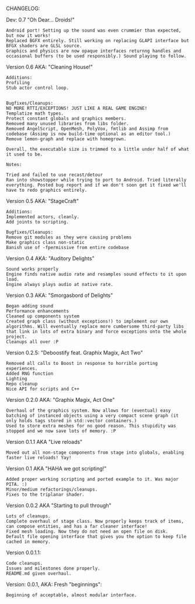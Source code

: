 CHANGELOG:

Dev: 0.7 "Oh Dear... Droids!"
```
Android port! Setting up the sound was even crummier than expected, but now it works!
Replaced BGFX entirely. Still working on replacing GLAPI interface but BFGX shaders are GLSL source.
Graphics and physics are now opaque interfaces returnng handles and occasional buffers (to be used responsibly.) Sound playing to follow.
```

Version 0.6 AKA: "Cleaning House!"
```
Additions:
Profiling
Stub actor control loop.


Bugfixes/Cleanups:
NO MORE RTTI/EXCEPTIONS! JUST LIKE A REAL GAME ENGINE!
Templatize math types.
Protect constant globals and graphics members.
Removed many unused libraries from libs folder.
Removed AngelScript, OpenMesh, PolyVox, fmtlib and Assimp from codebase (Assimp is now build-time optional as an editor tool.)
Remove lemon-graph and replace with homegrown.

Overall, the executable size is trimmed to a little under half of what it used to be.

Notes:

Tried and failed to use recast/detour
Ran into showstopper while trying to port to Android. Tried literally everything. Posted bug report and if we don't soon get it fixed we'll have to redo graphics entirely.
```


Version 0.5 AKA: "StageCraft"
```
Additions:
Implemented actors, cleanly.
Add joints to scripting.

Bugfixes/Cleanups:
Remove git modules as they were causing problems
Make graphics class non-static
Banish use of -fpermissive from entire codebase
```


Version 0.4 AKA: "Auditory Delights"
```
Sound works properly
Engine finds native audio rate and resamples sound effects to it upon load.
Engine always plays audio at native rate.
```


Version 0.3 AKA: "Smorgasbord of Delights"
```
Began adding sound
Performance enhancements
Cleaned up components system
Created graph class (without exceptions!) to implement our own algorithms. Will eventually replace more cumbersome third-party libs that link in lots of extra binary and force exceptions onto the whole project.
Cleanups all over :P
```

Version 0.2.5: "Deboostify feat. Graphix Magix, Act Two"
```
Removed all calls to Boost in response to horrible porting experiences.
Added RNG function
Lighting
Repo cleanup
Nice API for scripts and C++
```

Version 0.2.0 AKA: "Graphix Magix, Act One"
```
Overhaul of the graphics system. Now allows for (eventual) easy batching of instanced objects using a very compact scene graph (it only holds tags stored in std::vector containers.)
Used to store extra meshes for no good reason. This stupidity was stopped and we now save lots of memory. :P
```

Version 0.1.1 AKA "Live reloads"
```
Moved out all non-stage components from stage into globals, enabling faster live reloads! Yay!
```

Version 0.1 AKA "HAHA we got scripting!"
```
Added proper working scripting and ported example to it. Was major PITA. :)
Minor/medium refactorings/cleanups.
Fixes to the triplanar shader.
```

Version 0.0.2 AKA "Starting to pull through"
```
Lots of cleanups.
Complete overhaul of stage class. Now properly keeps track of items, can compose entities, and has a far cleaner interface!
Fixed mesh loading. Now they do not need an open file on disk.
Default file opening interface that gives you the option to keep file cached in memory.
```

Version 0.0.1.1:
```
Code cleanups.
Issues and milestones done properly.
README.md given overhaul.
```

Version: 0.0.1, AKA: Fresh "beginnings":
```
Beginning of acceptable, almost modular interface.
```
